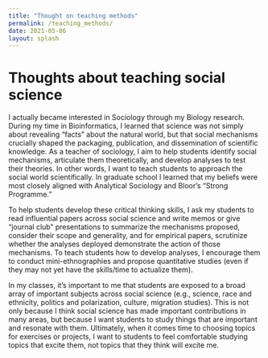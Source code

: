 ```yaml
---
title: "Thought on teaching methods"
permalink: /teaching_methods/
date: 2021-05-06
layout: splash
---
```


# Thoughts about teaching social science

I actually became interested in Sociology through my Biology research. During my time in Bioinformatics, I learned that science was not simply about revealing “facts” about the natural world, but that social mechanisms crucially shaped the packaging, publication, and dissemination of scientific knowledge. As a teacher of sociology, I aim to help students identify social mechanisms, articulate them theoretically, and develop analyses to test their theories. In other words, I want to teach students to approach the social world scientifically. In graduate school I learned that my beliefs were most closely aligned with Analytical Sociology and Bloor’s “Strong Programme.”

To help students develop these critical thinking skills, I ask my students to read influential papers across social science and write memos or give “journal club” presentations to summarize the mechanisms proposed, consider their scope and generality, and for empirical papers, scrutinize whether the analyses deployed demonstrate the action of those mechanisms. To teach students how to develop analyses, I encourage them to conduct mini-ethnographies and propose quantitative studies (even if they may not yet have the skills/time to actualize them).

In my classes, it’s important to me that students are exposed to a broad array of important subjects across social science (e.g., science, race and ethnicity, politics and polarization, culture, migration studies). This is not only because I think social science  has made important contributions in many areas, but because I want students to study things that are important and resonate with them.  Ultimately, when it comes time to choosing topics for exercises or projects, I want to students to feel comfortable studying topics that excite them, not topics that they think will excite me.
